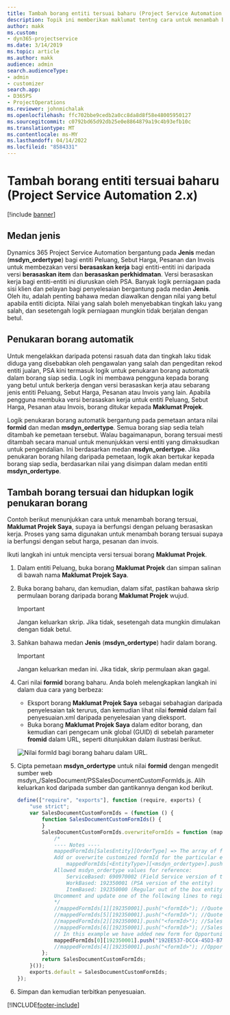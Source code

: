 ```yaml
---
title: Tambah borang entiti tersuai baharu (Project Service Automation 2.x)
description: Topik ini memberikan maklumat tentng cara untuk menambah borang entiti tersuai untuk peluang, sebut harga, pesanan atau invois dalam Dynamics 365 Project Service Automation 2.x.
author: makk
ms.custom:
- dyn365-projectservice
ms.date: 3/14/2019
ms.topic: article
ms.author: makk
audience: admin
search.audienceType:
- admin
- customizer
search.app:
- D365PS
- ProjectOperations
ms.reviewer: johnmichalak
ms.openlocfilehash: ffc702bbe9cedb2a0cc8da8d8f58e48005950127
ms.sourcegitcommit: c0792bd65d92db25e0e8864879a19c4b93efb10c
ms.translationtype: MT
ms.contentlocale: ms-MY
ms.lasthandoff: 04/14/2022
ms.locfileid: "8584331"
---
```

# <a name="add-new-custom-entity-forms-project-service-automation-2x"></a>Tambah borang entiti tersuai baharu (Project Service Automation 2.x)

[!include [banner](../../includes/psa-now-project-operations.md)]

## <a name="type-field"></a>Medan jenis 

Dynamics 365 Project Service Automation bergantung pada **Jenis** medan (**msdyn\_ordertype**) bagi entiti Peluang, Sebut Harga, Pesanan dan Invois untuk membezakan versi **berasaskan kerja** bagi entiti-entiti ini daripada versi **berasaskan item** dan **berasaskan perkhidmatan**. Versi berasaskan kerja bagi entiti-entiti ini diuruskan oleh PSA. Banyak logik perniagaan pada sisi klien dan pelayan bagi penyelesaian bergantung pada medan **Jenis**. Oleh itu, adalah penting bahawa medan diawalkan dengan nilai yang betul apabila entiti dicipta. Nilai yang salah boleh menyebabkan tingkah laku yang salah, dan sesetengah logik perniagaan mungkin tidak berjalan dengan betul.

## <a name="automatic-form-switching"></a>Penukaran borang automatik

Untuk mengelakkan daripada potensi rasuah data dan tingkah laku tidak diduga yang disebabkan oleh pengawalan yang salah dan pengeditan rekod entiti jualan, PSA kini termasuk logik untuk penukaran borang automatik dalam borang siap sedia. Logik ini membawa pengguna kepada borang yang betul untuk berkerja dengan versi berasaskan kerja atau sebarang jenis entiti Peluang, Sebut Harga, Pesanan atau Invois yang lain. Apabila pengguna membuka versi berasaskan kerja untuk entiti Peluang, Sebut Harga, Pesanan atau Invois, borang ditukar kepada **Maklumat Projek**.

Logik penukaran borang automatik bergantung pada pemetaan antara nilai **formid** dan medan **msdyn\_ordertype**. Semua borang siap sedia telah ditambah ke pemetaan tersebut. Walau bagaimanapun, borang tersuai mesti ditambah secara manual untuk menunjukkan versi entiti yang dimaksudkan untuk pengendalian. Ini berdasarkan medan **msdyn\_ordertype**. Jika penukaran borang hilang daripada pemetaan, logik akan bertukar kepada borang siap sedia, berdasarkan nilai yang disimpan dalam medan entiti **msdyn\_ordertype**.

## <a name="add-custom-forms-and-turn-on-the-form-switching-logic"></a>Tambah borang tersuai dan hidupkan logik penukaran borang

Contoh berikut menunjukkan cara untuk menambah borang tersuai, **Maklumat Projek Saya**, supaya ia berfungsi dengan peluang berasaskan kerja. Proses yang sama digunakan untuk menambah borang tersuai supaya ia berfungsi dengan sebut harga, pesanan dan invois.

Ikuti langkah ini untuk mencipta versi tersuai borang **Maklumat Projek**.

1. Dalam entiti Peluang, buka borang **Maklumat Projek** dan simpan salinan di bawah nama **Maklumat Projek Saya**.
2. Buka borang baharu, dan kemudian, dalam sifat, pastikan bahawa skrip permulaan borang daripada borang **Maklumat Projek** wujud. 

    > [!IMPORTANT]
    > Jangan keluarkan skrip. Jika tidak, sesetengah data mungkin dimulakan dengan tidak betul.

3. Sahkan bahawa medan **Jenis** (**msdyn\_ordertype**) hadir dalam borang. 

    > [!IMPORTANT]
    > Jangan keluarkan medan ini. Jika tidak, skrip permulaan akan gagal.

4. Cari nilai **formid** borang baharu. Anda boleh melengkapkan langkah ini dalam dua cara yang berbeza:

    - Eksport borang **Maklumat Projek Saya** sebagai sebahagian daripada penyelesaian tak terurus, dan kemudian lihat nilai **formid** dalam fail penyesuaian.xml daripada penyelesaian yang dieksport.
    - Buka borang **Maklumat Projek Saya** dalam editor borang, dan kemudian cari pengecam unik global (GUID) di sebelah parameter **fromid** dalam URL, seperti ditunjukkan dalam ilustrasi berikut.

    ![Nilai formId bagi borang baharu dalam URL.](media/how-to-add-custom-forms-in-v2.0.png)

5. Cipta pemetaan **msdyn\_ordertype** untuk nilai **formid** dengan mengedit sumber web msdyn\_/SalesDocument/PSSalesDocumentCustomFormIds.js. Alih keluarkan kod daripada sumber dan gantikannya dengan kod berikut.

    ```javascript
    define(["require", "exports"], function (require, exports) {
        "use strict";
        var SalesDocumentCustomFormIds = (function () {
            function SalesDocumentCustomFormIds() {
            }
            SalesDocumentCustomFormIds.overwriteFormIds = function (mappedFormIds) {
                /*
                ---- Notes ----
                mappedFormIds[SalesEntity][OrderType] => The array of forms IDs that support particular entity and order type
                Add or overwrite customized formId for the particular entity and order type by calling:
                    mappedFormIds[<EntityType>][<msdyn_ordertype>].push("<formId>");
                Allowed msdyn_ordertype values for reference:
                    ServiceBased: 690970002 (Field Service version of the entity)
                    WorkBased: 192350001 (PSA version of the entity)
                    ItemBased: 192350000 (Regular out of the box entity)
                Uncomment and update one of the following lines to register custom PSA form for required entity:
                */      
                //mappedFormIds[1][192350001].push("<formId>"); //Quote
                //mappedFormIds[5][192350001].push("<formId>"); //Quote Line
                //mappedFormIds[2][192350001].push("<formId>"); //Sales Order
                //mappedFormIds[6][192350001].push("<formId>"); //Sales Order Line
                // In this example we have added new form for Opportunity
                mappedFormIds[0][192350001].push("192EE537-DCC4-45D3-B7AF-EA694B9113D2"); //Opportunity
                //mappedFormIds[4][192350001].push("<formId>"); //Opportunity Line
            };
            return SalesDocumentCustomFormIds;
        }());
        exports.default = SalesDocumentCustomFormIds;
    });
    ```

6. Simpan dan kemudian terbitkan penyesuaian.


[!INCLUDE[footer-include](../../includes/footer-banner.md)]
